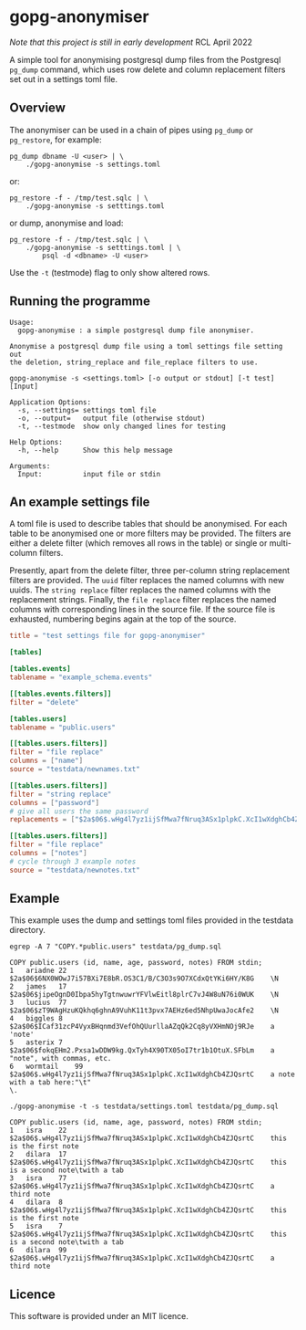 # gopg-anonymiser

_Note that this project is still in early development_ RCL April 2022

A simple tool for anonymising postgresql dump files from the Postgresql
`pg_dump` command, which uses row delete and column replacement filters
set out in a settings toml file.

## Overview

The anonymiser can be used in a chain of pipes using `pg_dump` or
`pg_restore`, for example:

    pg_dump dbname -U <user> | \
        ./gopg-anonymise -s settings.toml

or:

    pg_restore -f - /tmp/test.sqlc | \
        ./gopg-anonymise -s setttings.toml

or dump, anonymise and load:

    pg_restore -f - /tmp/test.sqlc | \
        ./gopg-anonymise -s setttings.toml | \
            psql -d <dbname> -U <user>

Use the `-t` (testmode) flag to only show altered rows.

## Running the programme

	Usage:
	  gopg-anonymise : a simple postgresql dump file anonymiser.

	Anonymise a postgresql dump file using a toml settings file setting out
	the deletion, string_replace and file_replace filters to use.

	gopg-anonymise -s <settings.toml> [-o output or stdout] [-t test] [Input]

	Application Options:
	  -s, --settings= settings toml file
	  -o, --output=   output file (otherwise stdout)
	  -t, --testmode  show only changed lines for testing

	Help Options:
	  -h, --help      Show this help message

	Arguments:
	  Input:          input file or stdin

## An example settings file

A toml file is used to describe tables that should be anonymised. For
each table to be anonymised one or more filters may be provided. The
filters are either a delete filter (which removes all rows in the table)
or single or multi-column filters.

Presently, apart from the delete filter, three per-column string
replacement filters are provided. The `uuid` filter replaces the named
columns with new uuids. The `string replace` filter replaces the named
columns with the replacement strings. Finally, the `file replace` filter
replaces the named columns with corresponding lines in the source file.
If the source file is exhausted, numbering begins again at the top of
the source.

```toml
title = "test settings file for gopg-anonymiser"

[tables]

[tables.events]
tablename = "example_schema.events"

[[tables.events.filters]]
filter = "delete"

[tables.users]
tablename = "public.users"

[[tables.users.filters]]
filter = "file replace"
columns = ["name"]
source = "testdata/newnames.txt"

[[tables.users.filters]]
filter = "string replace"
columns = ["password"]
# give all users the same password
replacements = ["$2a$06$.wHg4l7yz1ijSfMwa7fNruq3ASx1plpkC.XcI1wXdghCb4ZJQsrtC"]

[[tables.users.filters]]
filter = "file replace"
columns = ["notes"]
# cycle through 3 example notes
source = "testdata/newnotes.txt"
```

## Example

This example uses the dump and settings toml files provided in the testdata directory.

```
egrep -A 7 "COPY.*public.users" testdata/pg_dump.sql

COPY public.users (id, name, age, password, notes) FROM stdin;
1	ariadne	22	$2a$06$6NX0WOwJ7i57BXi7E8bR.OS3C1/B/C3O3s9O7XCdxQtYKi6HY/K8G	\N
2	james	17	$2a$06$jipeOgnD0Ibpa5hyTgtnwuwrYFVlwEitl8plrC7vJ4W8uN76i0WUK	\N
3	lucius	77	$2a$06$zT9WAgHzuKQkhq6ghnA9VuhK11t3pvx7AEHz6ed5NhpUwaJocAfe2	\N
4	biggles	8	$2a$06$ICaf31zcP4VyxBHqnmd3VefOhQUurllaAZqQk2Cq8yVXHmNOj9RJe	a 'note'
5	asterix	7	$2a$06$fokqEHm2.Pxsa1wDDW9kg.QxTyh4X90TX05oI7tr1b1OtuX.SFbLm	a "note", with commas, etc.
6	wormtail	99	$2a$06$.wHg4l7yz1ijSfMwa7fNruq3ASx1plpkC.XcI1wXdghCb4ZJQsrtC	a note with a tab here:"\t"
\.

./gopg-anonymise -t -s testdata/settings.toml testdata/pg_dump.sql

COPY public.users (id, name, age, password, notes) FROM stdin;
1	isra	22	$2a$06$.wHg4l7yz1ijSfMwa7fNruq3ASx1plpkC.XcI1wXdghCb4ZJQsrtC	this is the first note
2	dilara	17	$2a$06$.wHg4l7yz1ijSfMwa7fNruq3ASx1plpkC.XcI1wXdghCb4ZJQsrtC	this is a second note\twith a tab
3	isra	77	$2a$06$.wHg4l7yz1ijSfMwa7fNruq3ASx1plpkC.XcI1wXdghCb4ZJQsrtC	a third note
4	dilara	8	$2a$06$.wHg4l7yz1ijSfMwa7fNruq3ASx1plpkC.XcI1wXdghCb4ZJQsrtC	this is the first note
5	isra	7	$2a$06$.wHg4l7yz1ijSfMwa7fNruq3ASx1plpkC.XcI1wXdghCb4ZJQsrtC	this is a second note\twith a tab
6	dilara	99	$2a$06$.wHg4l7yz1ijSfMwa7fNruq3ASx1plpkC.XcI1wXdghCb4ZJQsrtC	a third note
```

## Licence

This software is provided under an MIT licence.
